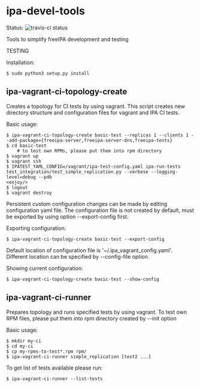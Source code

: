 # ipa-devel-tools
Status: ![travis-ci status](https://travis-ci.org/bastiak/ipa-devel-tools.svg?branch=master)

Tools to simplify freeIPA development and testing

TESTING

Installation:
```
$ sudo python3 setup.py install
```

## ipa-vagrant-ci-topology-create
Creates a topology for CI tests by using vagrant.
This script creates new directory structure and configuration files for vagrant and IPA CI tests.

Basic usage:

```
$ ipa-vagrant-ci-topology-create basic-test --replicas 1 --clients 1 --add-package={freeipa-server,freeipa-server-dns,freeipa-tests}
$ cd basic-test
    # to test own RPMs, please put them into rpm directory
$ vagrant up
$ vagrant ssh
$ IPATEST_YAML_CONFIG=/vagrant/ipa-test-config.yaml ipa-run-tests test_integration/test_simple_replication.py --verbose --logging-level=debug --pdb
<enjoy/>
$ logout
$ vagrant destroy
```

Persistent custom configuration changes can be made by editing configuration yaml file. The configuration file is not created by default, must be exported by using option --export-config first.

Exporting configuration:
```
$ ipa-vagrant-ci-topology-create basic-test --export-config
```
Default location of configuration file  is '~/.ipa\_vagrant\_config.yaml'. Different location can be specified by --config-file option.


Showing current configuration:
```
$ ipa-vagrant-ci-topology-create basic-test --show-config
```

## ipa-vagrant-ci-runner
Prepares topology and runs specified tests by using vagrant.
To test own RPM files, please put them into rpm directory created by --init option

Basic usage:
```
$ mkdir my-ci
$ cd my-ci
$ cp my-rpms-to-test*.rpm rpm/
$ ipa-vagrant-ci-runner simple_replication [test2 ...]
```

To get list of tests available please run:
```
$ ipa-vagrant-ci-runner --list-tests
```
